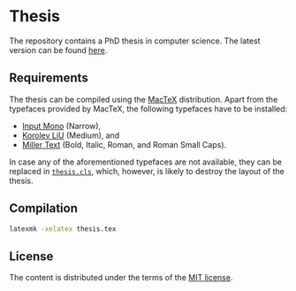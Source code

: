 # Thesis

The repository contains a PhD thesis in computer science. The latest version can
be found [here][thesis].

## Requirements

The thesis can be compiled using the [MacTeX][mactex] distribution. Apart from
the typefaces provided by MacTeX, the following typefaces have to be installed:

* [Input Mono][input] (Narrow),
* [Korolev LiU][korolev] (Medium), and
* [Miller Text][miller] (Bold, Italic, Roman, and Roman Small Caps).

In case any of the aforementioned typefaces are not available, they can be
replaced in [`thesis.cls`](thesis.cls), which, however, is likely to destroy the
layout of the thesis.

## Compilation

```bash
latexmk -xelatex thesis.tex
```

## License

The content is distributed under the terms of the [MIT license](LICENSE.md).

[thesis]: https://quantum-philosophy.github.io/thesis/thesis.pdf

[input]: http://input.fontbureau.com/
[korolev]: https://liu.se/en/
[mactex]: https://www.tug.org/mactex/
[miller]: https://store.typenetwork.com/foundry/cartercone/series/miller?family=miller-text
